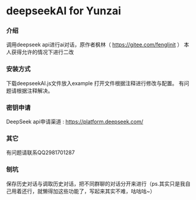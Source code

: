 # deepseekAI for Yunzai

### 介绍
调用deepseek api进行ai对话，原作者枫林（ https://gitee.com/fenglinit ）
本人获得允许的情况下进行二改

### 安装方式

下载deepseekAI.js文件放入example
打开文件根据注释进行修改与配置。
有问题请根据注释解决。

### 密钥申请

DeepSeek api申请渠道 : https://platform.deepseek.com/

### 其它

有问题请联系QQ2981701287

### 刨坑

保存历史对话与调取历史对话，把不同群聊的对话分开来进行（ps.其实只是我自己用着还行，就懒得加这些功能了，写起来其实不难，咕咕咕~）
